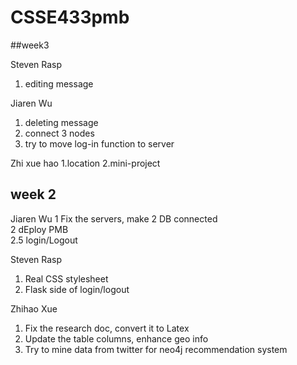 # CSSE433pmb

##week3

Steven Rasp
  1. editing message

Jiaren Wu
  1. deleting message
  2. connect 3 nodes
  3. try to move log-in function to server

Zhi xue hao
  1.location
  2.mini-project




## week 2

Jiaren Wu
  1 Fix the servers, make 2 DB connected  
  2 dEploy PMB  
  2.5 login/Logout


Steven Rasp
  1. Real CSS stylesheet  
  2. Flask side of login/logout


Zhihao Xue
  1. Fix the research doc, convert it to Latex
  2. Update the table columns, enhance geo info
  3. Try to mine data from twitter for neo4j recommendation system
